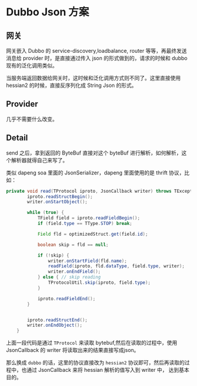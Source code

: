 # Dubbo Json 方案

## 网关

网关嵌入 Dubbo 的 service-discovery,loadbalance, router 等等，再最终发送消息给 provider 时，是直接通过传入
json 的形式做到的，请求的时候和 dubbo 现有的泛化调用类似。

当服务端返回数据给网关时，这时候和泛化调用方式则不同了。这里直接使用 hessian2 的时候，直接反序列化成 String Json 的形式。

## Provider

几乎不需要什么改变。

## Detail

send 之后，拿到返回的 ByteBuf 直接对这个 byteBuf 进行解析，如何解析，这个解析器就得自己来写了。

类似 dapeng soa 里面的 JsonSerializer，dapeng 里面使用的是 thrift 协议，比如：

```java
private void read(TProtocol iproto, JsonCallback writer) throws TException {
        iproto.readStructBegin();
        writer.onStartObject();

        while (true) {
            TField field = iproto.readFieldBegin();
            if (field.type == TType.STOP) break;

            Field fld = optimizedStruct.get(field.id);

            boolean skip = fld == null;

            if (!skip) {
                writer.onStartField(fld.name);
                readField(iproto, fld.dataType, field.type, writer);
                writer.onEndField();
            } else { // skip reading
                TProtocolUtil.skip(iproto, field.type);
            }

            iproto.readFieldEnd();
        }


        iproto.readStructEnd();
        writer.onEndObject();
    }
```

上面一段代码是通过 `TProtocol` 来读取 bytebuf,然后在读取的过程中，使用 JsonCallback 的 writer 将读取出来的结果直接写成json。

那么换成 `dubbo` 的话，这里的协议直接改为 `hessian2` 协议即可，然后再读取的过程中，也通过 JsonCallback 来将 hessian 解析的值写入到 writer 中，
达到基本目的。
